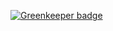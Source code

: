 

[![Greenkeeper badge](https://badges.greenkeeper.io/mapmeld/openpgp-keyring.svg)](https://greenkeeper.io/)